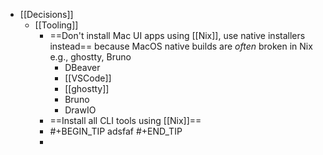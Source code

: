 - [[Decisions]]
	- [[Tooling]]
		- ==Don't install Mac UI apps using [[Nix]], use native installers instead== because MacOS native builds are *often* broken in Nix e.g., ghostty, Bruno
			- DBeaver
			- [[VSCode]]
			- [[ghostty]]
			- Bruno
			- DrawIO
		- ==Install all CLI tools using [[Nix]]==
		- #+BEGIN_TIP
		  adsfaf
		  #+END_TIP
		-